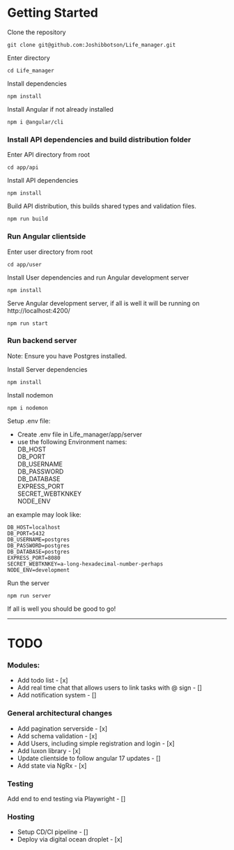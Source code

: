 # Getting Started

Clone the repository

```shell
git clone git@github.com:Joshibbotson/Life_manager.git
```

Enter directory

```shell
cd Life_manager
```

Install dependencies

```shell
npm install
```

Install Angular if not already installed

```shell
npm i @angular/cli
```

### Install API dependencies and build distribution folder

Enter API directory from root

```shell
cd app/api
```

Install API dependencies

```shell
npm install
```

Build API distribution, this builds shared types and validation files.

```shell
npm run build
```

### Run Angular clientside

Enter user directory from root

```shell
cd app/user
```

Install User dependencies and run Angular development server

```shell
npm install
```

Serve Angular development server, if all is well it will be running on http://localhost:4200/

```shell
npm run start
```

### Run backend server

Note: Ensure you have Postgres installed.

Install Server dependencies

```shell
npm install
```

Install nodemon

```shell
npm i nodemon
```

Setup .env file:

- Create .env file in Life_manager/app/server
- use the following Environment names:\
  DB_HOST\
  DB_PORT\
  DB_USERNAME\
  DB_PASSWORD\
  DB_DATABASE\
  EXPRESS_PORT\
  SECRET_WEBTKNKEY\
  NODE_ENV

an example may look like:

```shell
DB_HOST=localhost
DB_PORT=5432
DB_USERNAME=postgres
DB_PASSWORD=postgres
DB_DATABASE=postgres
EXPRESS_PORT=8080
SECRET_WEBTKNKEY=a-long-hexadecimal-number-perhaps
NODE_ENV=development
```

Run the server

```shell
npm run server
```

If all is well you should be good to go!

---

# TODO

### Modules:

- Add todo list - [x]
- Add real time chat that allows users to link tasks with @ sign - []
- Add notification system - []

### General architectural changes

- Add pagination serverside - [x]
- Add schema validation - [x]
- Add Users, including simple registration and login - [x]
- Add luxon library - [x]
- Update clientside to follow angular 17 updates - []
- Add state via NgRx - [x]

### Testing

Add end to end testing via Playwright - []

### Hosting

- Setup CD/CI pipeline - []
- Deploy via digital ocean droplet - [x]
